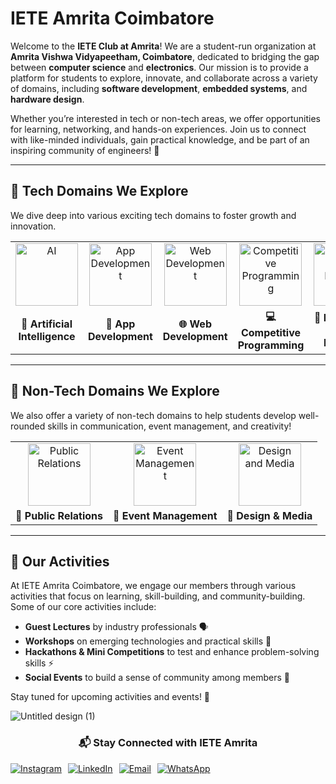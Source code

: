 # IETE Amrita Coimbatore

Welcome to the **IETE Club at Amrita**! We are a student-run organization at **Amrita Vishwa Vidyapeetham, Coimbatore**, dedicated to bridging the gap between **computer science** and **electronics**. Our mission is to provide a platform for students to explore, innovate, and collaborate across a variety of domains, including **software development**, **embedded systems**, and **hardware design**. 

Whether you’re interested in tech or non-tech areas, we offer opportunities for learning, networking, and hands-on experiences. Join us to connect with like-minded individuals, gain practical knowledge, and be part of an inspiring community of engineers! 🌟

---

## 🚀 **Tech Domains We Explore**

We dive deep into various exciting tech domains to foster growth and innovation.

<div align="center">
<table>
  <tr>
    <td style="text-align: center;">
      <img src="https://github.com/user-attachments/assets/424794af-f64e-483f-b309-37377f75864f" alt="AI" style="width: 100px; height: 100px; object-fit: cover;" />
    </td>
    <td style="text-align: center;">
      <img src="https://github.com/user-attachments/assets/d01ee219-7846-4978-92a6-0b176f5b0ab7" alt="App Development" style="width: 100px; height: 100px; object-fit: cover;" />
    </td>
    <td style="text-align: center;">
      <img src="https://github.com/user-attachments/assets/ac066ec3-0465-4fd0-960b-fb275dd17bc6" alt="Web Development" style="width: 100px; height: 100px; object-fit: cover;" />
    </td>
    <td style="text-align: center;">
      <img src="https://github.com/user-attachments/assets/f66417fe-696a-41a6-aa0f-0594e172b17a" alt="Competitive Programming" style="width: 100px; height: 100px; object-fit: cover;" />
    </td>
    <td style="text-align: center;">
      <img src="https://github.com/user-attachments/assets/c2e5369f-ef99-49f7-a713-6a8cf2682518" alt="Embedded and Robotics" style="width: 100px; height: 100px; object-fit: cover;" />
    </td>
  </tr>
  <tr>
    <td align="center"><strong>🤖 Artificial Intelligence</strong></td>
    <td align="center"><strong>📱 App Development</strong></td>
    <td align="center"><strong>🌐 Web Development</strong></td>
    <td align="center"><strong>💻 Competitive Programming</strong></td>
    <td align="center"><strong>🔧 Embedded and Robotics</strong></td>
  </tr>
</table>
</div>

---

## 🌟 **Non-Tech Domains We Explore**

We also offer a variety of non-tech domains to help students develop well-rounded skills in communication, event management, and creativity!

<div align="center">
<table>
  <tr>
    <td style="text-align: center;">
      <img src="https://github.com/user-attachments/assets/f7ba7a8a-4f1e-46e7-9b64-8636bf8411b4" alt="Public Relations" style="width: 100px; height: 100px; object-fit: cover;" />
    </td>
    <td style="text-align: center;">
      <img src="https://github.com/user-attachments/assets/58b2b45b-c42a-403d-a24e-fa896c8acad3" alt="Event Management" style="width: 100px; height: 100px; object-fit: cover;" />
    </td>
    <td style="text-align: center;">
      <img src="https://github.com/user-attachments/assets/98bc3a28-977c-4062-9a89-3b906d970a04" alt="Design and Media" style="width: 100px; height: 100px; object-fit: cover;" />
    </td>
  </tr>
  <tr>
    <td align="center"><strong>📢 Public Relations</strong></td>
    <td align="center"><strong>🎉 Event Management</strong></td>
    <td align="center"><strong>🎨 Design & Media</strong></td>
  </tr>
</table>
</div>

---

## 🎯 **Our Activities**

At IETE Amrita Coimbatore, we engage our members through various activities that focus on learning, skill-building, and community-building. Some of our core activities include:

- **Guest Lectures** by industry professionals 🗣️
- **Workshops** on emerging technologies and practical skills 🔧
- **Hackathons & Mini Competitions** to test and enhance problem-solving skills ⚡
- **Social Events** to build a sense of community among members 🤝

Stay tuned for upcoming activities and events! 🎉

![Untitled design (1)](https://github.com/user-attachments/assets/c364f4fa-429f-4555-b6dd-8d320ec1c1fc)


<div align="center">
  <h3>📬 Stay Connected with IETE Amrita</h3>
  <div style="display: flex; gap: 10px; align-items: center;">
    <a href="https://www.instagram.com/iete_amrita/" target="_blank">
      <img src="https://img.shields.io/badge/Instagram-%23E4405F.svg?style=for-the-badge&logo=Instagram&logoColor=white" alt="Instagram" />
    </a>
    <a href="https://www.linkedin.com/in/iete-amrita-174a7328a/" target="_blank">
      <img src="https://img.shields.io/badge/LinkedIn-%230077B5.svg?style=for-the-badge&logo=linkedin&logoColor=white" alt="LinkedIn" />
    </a>
    <a href="mailto:ietesf@cb.amrita.edu">
      <img src="https://img.shields.io/badge/Email-%23D14836.svg?style=for-the-badge&logo=gmail&logoColor=white" alt="Email" />
    </a>
    <a href="https://chat.whatsapp.com/EaQtTt7U4ClKEz26g9ddii" target="_blank">
      <img src="https://img.shields.io/badge/WhatsApp-25D366?style=for-the-badge&logo=whatsapp&logoColor=white" alt="WhatsApp" />
    </a>
  </div>
</div>

